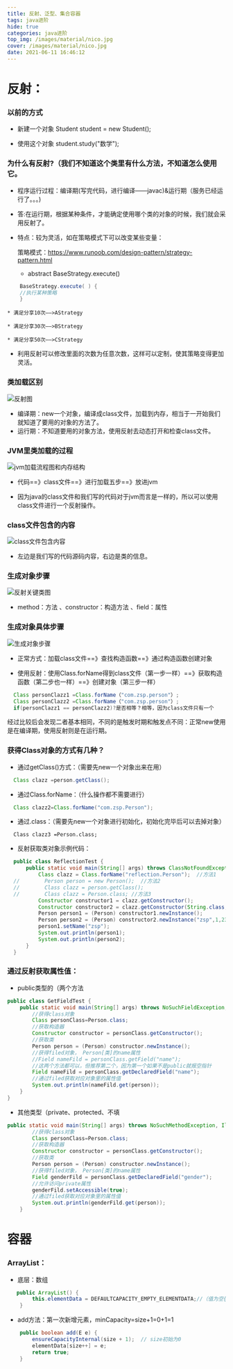 ```yaml
---
title: 反射、泛型、集合容器
tags: java进阶
hide: true
categories: java进阶
top_img: /images/material/nico.jpg
cover: /images/material/nico.jpg
date: 2021-06-11 16:46:12
---
```




# 反射：

### 以前的方式

* 新建一个对象
  Student student = new Student();

* 使用这个对象
  student.study("数学");

### 为什么有反射?（我们不知道这个类里有什么方法，不知道怎么使用它。
* 程序运行过程：编译期(写完代码，进行编译——javac)&运行期（服务已经运行了。。。)

* 答:在运行期，根据某种条件，才能确定使用哪个类的对象的时候，我们就会采用反射了。

* 特点：较为灵活，如在策略模式下可以改变某些变量：

  策略模式：https://www.runoob.com/design-pattern/strategy-pattern.html

  * abstract BaseStrategy.execute()

```java
    BaseStrategy.execute( ) { 
    //执行某种策略
    }
```

    * 满足分享10次——>AStrategy
    
    * 满足分享30次——>BStrategy
    
    * 满足分享50次——>CStrategy 

* 利用反射可以修改里面的次数为任意次数，这样可以定制，使其策略变得更加灵活。

### 类加载区别

![反射图](反射图.png)

* 编译期：new一个对象，编译成class文件，加载到内存，相当于一开始我们就知道了要用的对象的方法了。
* 运行期：不知道要用的对象方法，使用反射去动态打开和检查class文件。

### JVM里类加载的过程

![jvm加载流程图和内存结构](jvm加载流程图和内存结构.png)

* 代码==》class文件==》进行加载五步==》放进jvm

* 因为java的class文件和我们写的代码对于jvm而言是一样的，所以可以使用class文件进行一个反射操作。

### class文件包含的内容

![class文件包含内容](class文件包含内容.png)

* 左边是我们写的代码源码内容，右边是类的信息。

### 生成对象步骤

![反射关键类图](反射关键类图.png)

* method：方法 、constructor：构造方法 、field：属性

### 生成对象具体步骤

![生成对象步骤](生成对象步骤.png)

* 正常方式：加载class文件==》查找构造函数==》通过构造函数创建对象

* 使用反射：使用Class.forName得到class文件（第一步一样）==》获取构造函数（第二步也一样）==》创建对象（第三步一样）

```java
  Class personClazz1 =Class.forName（"com.zsp.person"）;
  Class personClazz2 =Class.forName（"com.zsp.person"）;
  if(personClazz1 == personClazz2)?是否相等？相等，因为class文件只有一个
```

经过比较后会发现二者基本相同，不同的是触发时期和触发点不同：正常new使用是在编译期，使用反射则是在运行期。

### 获得Class对象的方式有几种？ 

* 通过getClass()方式：（需要先new一个对象出来在用）

```java
  Class clazz =person.getClass();
```

* 通过Class.forName：（什么操作都不需要进行）

```java
  Class clazz2=Class.forName("com.zsp.Person");
```

* 通过.class：（需要先new一个对象进行初始化，初始化完毕后可以去掉对象）

```
  Class clazz3 =Person.class;
```

* 反射获取类对象示例代码：

  
```java
  public class ReflectionTest {
      public static void main(String[] args) throws ClassNotFoundException, NoSuchMethodException, IllegalAccessException, InvocationTargetException, InstantiationException {
          Class clazz = Class.forName("reflection.Person");  //方法1
  //        Person person = new Person();  //方法2
  //        Class clazz = person.getClass();
  //        Class clazz = Person.class; //方法3
          Constructor constructor1 = clazz.getConstructor();
          Constructor constructor2 = clazz.getConstructor(String.class, int.class, int.class);
          Person person1 = (Person) constructor1.newInstance();
          Person person2 = (Person) constructor2.newInstance("zsp",1,23);
          person1.setName("zsp");
          System.out.println(person1);
          System.out.println(person2);
      }
  }
```

### 通过反射获取属性值：

* public类型的（两个方法

```java
public class GetFieldTest {
    public static void main(String[] args) throws NoSuchFieldException, IllegalAccessException, ClassNotFoundException, NoSuchMethodException, InvocationTargetException, InstantiationException {
        //获得class对象
        Class personClass=Person.class;
        //获取构造器
        Constructor constructor = personClass.getConstructor();
        //获取类
        Person person = (Person) constructor.newInstance();
        //获得filed对象， Person[类]的name属性
        //Field nameFild = personClass.getField("name");
        //这两个方法都可以，但推荐第二个，因为第一个如果不是public就报空指针
        Field nameFild = personClass.getDeclaredField("name");
        //通过filed获取对应对象里的属性值
        System.out.println(nameFild.get(person));
    }
}
```

* 其他类型（private、protected、不填

```java
public static void main(String[] args) throws NoSuchMethodException, IllegalAccessException, InvocationTargetException, InstantiationException, NoSuchFieldException {
        //获得class对象
        Class personClass=Person.class;
        //获取构造器
        Constructor constructor = personClass.getConstructor();
        //获取类
        Person person = (Person) constructor.newInstance();
        //获得filed对象， Person[类]的name属性
        Field genderFild = personClass.getDeclaredField("gender");
        //允许访问private属性
        genderFild.setAccessible(true);
        //通过filed获取对应对象里的属性值
        System.out.println(genderFild.get(person));
    }
```

# 容器

### ArrayList：

* 底层：数组

```java
   public ArrayList() {
        this.elementData = DEFAULTCAPACITY_EMPTY_ELEMENTDATA;//（值为空{}，空数组）
    } 
```

* add方法：第一次新增元素，minCapacity=size+1=0+1=1

```java
    public boolean add(E e) {
        ensureCapacityInternal(size + 1);  // size初始为0
        elementData[size++] = e;
        return true;
    }
```

